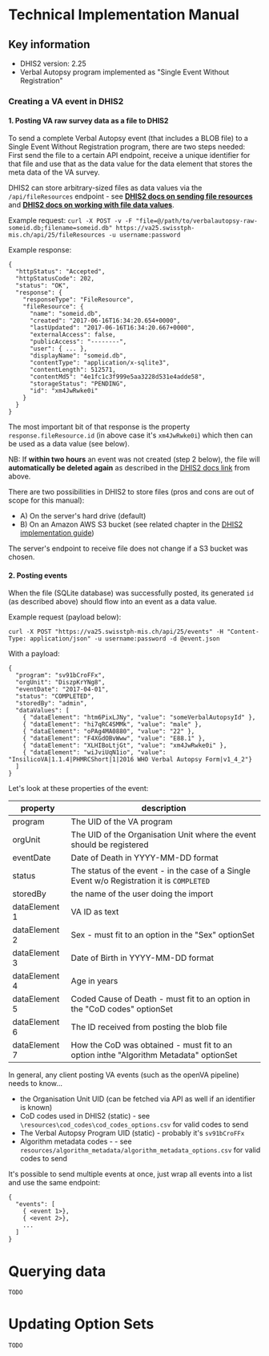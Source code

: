 # Technical Implementation Manual

## Key information
* DHIS2 version: 2.25
* Verbal Autopsy program implemented as "Single Event Without Registration"

### Creating a VA event in DHIS2

#### 1. Posting VA raw survey data as a file to DHIS2

To send a complete Verbal Autopsy event (that includes a BLOB file) to a Single Event Without Registration program, there are two steps needed: First send the file to a certain API endpoint, receive a unique identifier for that file and use that as the data value for the data element that stores the meta data of the VA survey.

DHIS2 can store arbitrary-sized files as data values via the `/api/fileResources` endpoint - see [**DHIS2 docs on sending file resources**](https://docs.dhis2.org/2.25/en/developer/html/dhis2_developer_manual_full.html#webapi_file_resources) and [**DHIS2 docs on working with file data values**](https://docs.dhis2.org/2.25/en/developer/html/dhis2_developer_manual_full.html#datavalue_file).

Example request:
`curl -X POST -v -F "file=@/path/to/verbalautopsy-raw-someid.db;filename=someid.db" https://va25.swisstph-mis.ch/api/25/fileResources -u username:password`

Example response:
```
{
  "httpStatus": "Accepted",
  "httpStatusCode": 202,
  "status": "OK",
  "response": {
    "responseType": "FileResource",
    "fileResource": {
      "name": "someid.db",
      "created": "2017-06-16T16:34:20.654+0000",
      "lastUpdated": "2017-06-16T16:34:20.667+0000",
      "externalAccess": false,
      "publicAccess": "--------",
      "user": { ... },
      "displayName": "someid.db",
      "contentType": "application/x-sqlite3",
      "contentLength": 512571,
      "contentMd5": "4e1fc1c3f999e5aa3228d531e4adde58",
      "storageStatus": "PENDING",
      "id": "xm4JwRwke0i"
    }
  }
}
```

The most important bit of that response is the property `response.fileResource.id` (in above case it's `xm4JwRwke0i`) which then can be used as a data value (see below).

NB: If **within two hours** an event was not created (step 2 below), the file will **automatically be deleted again** as described in the [DHIS2 docs link](https://docs.dhis2.org/2.25/en/developer/html/dhis2_developer_manual_full.html#webapi_file_resources) from above.

There are two possibilities in DHIS2 to store files (pros and cons are out of scope for this manual):

- A) On the server's hard drive (default)
- B) On an Amazon AWS S3 bucket (see related chapter in the [DHIS2 implementation guide](https://docs.dhis2.org/2.25/en/implementer/html/dhis2_implementation_guide_full.html#install_file_store_configuration))

The server's endpoint to receive file does not change if a S3 bucket was chosen.

#### 2. Posting events

When the file (SQLite database) was successfully posted, its generated `id` (as described above) should flow into an event as a data value.

Example request (payload below):

`curl -X POST "https://va25.swisstph-mis.ch/api/25/events" -H "Content-Type: application/json" -u username:password -d @event.json`

With a payload:

```
{
  "program": "sv91bCroFFx",
  "orgUnit": "DiszpKrYNg8",
  "eventDate": "2017-04-01",
  "status": "COMPLETED",
  "storedBy": "admin",
  "dataValues": [
    { "dataElement": "htm6PixLJNy", "value": "someVerbalAutopsyId" },
    { "dataElement": "hi7qRC4SMMk", "value": "male" },
    { "dataElement": "oPAg4MA0880", "value": "22" },
    { "dataElement": "F4XGdOBvWww", "value": "E88.1" },
    { "dataElement": "XLHIBoLtjGt", "value": "xm4JwRwke0i" },
    { "dataElement": "wiJviUqN1io", "value": "InsilicoVA|1.1.4|PHMRCShort|1|2016 WHO Verbal Autopsy Form|v1_4_2"}
  ]
}
```

Let's look at these properties of the event:

|property        |description
|---             |---
|program         |The UID of the VA program
|orgUnit         |The UID of the Organisation Unit where the event should be registered
|eventDate       |Date of Death in YYYY-MM-DD format
|status          |The status of the event - in the case of a Single Event w/o Registration it is `COMPLETED`
|storedBy        |the name of the user doing the import
|dataElement 1   |VA ID as text
|dataElement 2   |Sex - must fit to an option in the "Sex" optionSet
|dataElement 3   |Date of Birth in YYYY-MM-DD format
|dataElement 4   |Age in years
|dataElement 5   |Coded Cause of Death - must fit to an option in the "CoD codes" optionSet
|dataElement 6   |The ID received from posting the blob file
|dataElement 7   |How the CoD was obtained - must fit to an option inthe "Algorithm Metadata" optionSet


In general, any client posting VA events (such as the openVA pipeline) needs to know...

- the Organisation Unit UID (can be fetched via API as well if an identifier is known)
- CoD codes used in DHIS2 (static) - see `\resources\cod_codes\cod_codes_options.csv` for valid codes to send
- The Verbal Autopsy Program UID (static) - probably it's `sv91bCroFFx`
- Algorithm metadata codes - - see `resources/algorithm_metadata/algorithm_metadata_options.csv` for valid codes to send

It's possible to send multiple events at once, just wrap all events into a list and use the same endpoint:

```
{
  "events": [
    { <event 1>},
    { <event 2>},
    ...
  ]
}
```

# Querying data
`TODO`

# Updating Option Sets
`TODO`
